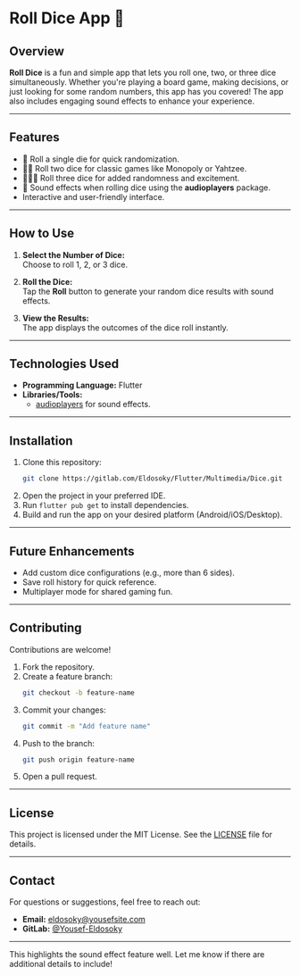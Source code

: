 # Roll Dice App 🎲

## Overview  
**Roll Dice** is a fun and simple app that lets you roll one, two, or three dice simultaneously. Whether you're playing a board game, making decisions, or just looking for some random numbers, this app has you covered! The app also includes engaging sound effects to enhance your experience.

---

## Features  
- 🎲 Roll a single die for quick randomization.  
- 🎲🎲 Roll two dice for classic games like Monopoly or Yahtzee.  
- 🎲🎲🎲 Roll three dice for added randomness and excitement.  
- 🎵 Sound effects when rolling dice using the **audioplayers** package.  
- Interactive and user-friendly interface.  

---

## How to Use  
1. **Select the Number of Dice:**  
   Choose to roll 1, 2, or 3 dice.  

2. **Roll the Dice:**  
   Tap the **Roll** button to generate your random dice results with sound effects.  

3. **View the Results:**  
   The app displays the outcomes of the dice roll instantly.  

---

## Technologies Used  
- **Programming Language:** Flutter  
- **Libraries/Tools:**  
  - [audioplayers](https://pub.dev/packages/audioplayers) for sound effects.  

---

## Installation  
1. Clone this repository:  
   ```bash
   git clone https://gitlab.com/Eldosoky/Flutter/Multimedia/Dice.git
   ```  
2. Open the project in your preferred IDE.  
3. Run `flutter pub get` to install dependencies.  
4. Build and run the app on your desired platform (Android/iOS/Desktop).  

---

## Future Enhancements  
- Add custom dice configurations (e.g., more than 6 sides).  
- Save roll history for quick reference.  
- Multiplayer mode for shared gaming fun.  

---

## Contributing  
Contributions are welcome!  
1. Fork the repository.  
2. Create a feature branch:  
   ```bash
   git checkout -b feature-name
   ```  
3. Commit your changes:  
   ```bash
   git commit -m "Add feature name"
   ```  
4. Push to the branch:  
   ```bash
   git push origin feature-name
   ```  
5. Open a pull request.  

---

## License  
This project is licensed under the MIT License. See the [LICENSE](LICENSE) file for details.  

---

## Contact  
For questions or suggestions, feel free to reach out:  
- **Email:** eldosoky@yousefsite.com  
- **GitLab:** [@Yousef-Eldosoky](https://gitlab.com/Yousef-Eldosoky)  

--- 

This highlights the sound effect feature well. Let me know if there are additional details to include!